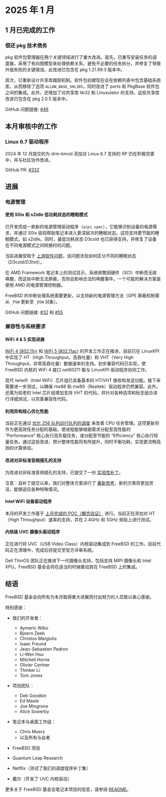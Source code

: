 # 2025 年 1 月


## 1 月已完成的工作  

### 偿还 pkg 技术债务  

pkg 软件包管理器在两个关键领域进行了重大改进。首先，已重写安装任务的调度器，采用了有向图模型来处理依赖关系，避免不必要的任务拆分，并修复了导致升级失败的关键错误。此改进已包含在 pkg 1.21.99.3 版本中。  

其次，已重新设计共享库跟踪机制。软件包创建现在会在依赖列表中包含基础系统库，从而移除了选项 `ALLOW_BASE_SHLIBS`，同时改进了 ports 和 PkgBase 软件包之间的集成。此外，还增加了对共享库 lib32 和 Linuxulator 的支持。这些共享库改进已包含在 pkg 2.0.5 版本中。  

GitHub 问题链接: [#46](https://github.com/FreeBSDFoundation/proj-laptop/issues/46)  

## 本月审核中的工作  

### Linux 6.7 驱动程序

2024 年 12 月提交的为 drm-kmod 添加对 Linux 6.7 支持的 RP 仍在积极完善中，并与社区协作改进。  

GitHub PR: [#332](https://github.com/freebsd/drm-kmod/pull/332)  

## 进展

### 电源管理  

#### 使用 S0ix 和 s2idle 低功耗状态的睡眠模式  

已开发完成一款新的电源管理驱动程序（`acpi_spmc`），它能够识别设备的电源需求，并通过 S0ix 挂钩帮助笔记本进入更深层次的睡眠状态。这将支持更节能的睡眠模式，如 s2idle。同时，最低功耗状态 D3cold 也已获得支持，并修复了设备在不同电源模式之间转换时的问题。  

当前进展受阻于 [上游软件问题](https://github.com/acpica/acpica/pull/993)，该问题涉及如何区分不同的睡眠状态（D3cold/D3hot）。  

在 AMD Framework 笔记本上的测试显示，系统频繁因硬件（SCI）中断而无故唤醒，而这些中断无法屏蔽，否则会影响合法的唤醒事件。一个可能的解决方案是使用 AMD 的电源管理控制器。  

FreeBSD 的中断处理系统需要更新，以支持新的电源管理方法（GPE 屏蔽机制需从 `_PSW` 更新至 `_DSW` 对象）。  

GitHub 问题链接: [#32](https://github.com/FreeBSDFoundation/proj-laptop/issues/32) 和 [#55](https://github.com/FreeBSDFoundation/proj-laptop/issues/55)

### 兼容性与系统要求  

#### WiFi 4 & 5 实现进展  

[WiFi 4 (802.11n)](https://github.com/FreeBSDFoundation/proj-laptop/issues/36) 和 [WiFi 5 (802.11ac)](https://github.com/FreeBSDFoundation/proj-laptop/issues/33) 的开发工作正在推进，目前已在 LinuxKPI 中实现了 HT（High Throughput，高吞吐量）和 VHT（Very High Throughput，非常高吞吐量）数据速率的支持。初步兼容代码已实现，使 FreeBSD 内核的 WiFi 4 接口 net80211 能与 LinuxKPI 驱动程序协同工作。  

现代 iwlwifi（Intel WiFi）芯片组已具备基本的 HT/VHT 接收和发送功能。接下来需要进一步测试，以确保 rtw88 和 rtw89（Realtek）驱动程序仍然兼容。此外，还需为较老的 Intel 芯片组增加支持 VHT 的代码，并针对各种选项和标志组合进行详细测试，以完善兼容性代码。  

#### 利用异构核心优化性能

当前正在通过 [优化 256 队列运行队列的调度](https://github.com/FreeBSDFoundation/proj-laptop/issues/54) 来改善 CPU 任务管理。这项更新将作为更高效任务分配的基础，使进程能够根据需求分配至高性能的 “Performance” 核心执行高负载任务，或分配至节能的 “Efficiency” 核心执行轻量任务。通过这些改进，预计整体性能将有所提升，同时平衡功耗，实现更流畅高效的计算体验。  

#### 改进对非标准音频插孔的支持  

为改进对非标准音频插孔的支持，已提交了一份 [实验性补丁](https://reviews.freebsd.org/D48809)。  

注意：自补丁提交以来，我们对整体方案进行了 [重新思考](https://github.com/FreeBSDFoundation/proj-laptop/issues/17)，新的方案将更加灵活，能够适应各种特殊情况。  

#### Intel WiFi 设备驱动程序  

本月的开发工作基于 [上月完成的 POC（概念验证）](https://github.com/FreeBSDFoundation/proj-laptop/issues/45) 进行。当前正在添加对 HT（High Throughput）速率的支持，并在 2.4GHz 和 5GHz 频段上进行测试。  

#### 内核级 UVC 摄像头驱动程序  

正在进行将 UVC（USB Video Class）内核驱动集成到 FreeBSD 的工作。目前代码正在清理中，完成后将提交至官方评审系统。  

Dell ThinOS 团队正在推进下一代摄像头支持，包括支持 MIPI 摄像头和 Intel XPU。FreeBSD 基金会将在适当的时候推动其在 FreeBSD 上的集成。  

## 结语  

FreeBSD 基金会向所有为本月取得重大进展而付出努力的人员致以衷心感谢。  

特别感谢：  

* 我们的开发者：  
  * Aymeric Wibo  
  * Bjoern Zeeb  
  * Christos Margiolis  
  * Isaac Freund  
  * Jean-Sebastien Pedron  
  * Li-Wen Hsu  
  * Mitchell Horne  
  * Olivier Certner  
  * Thinker Li  
  * Tom Jones  

* 项目团队：  
  * Deb Goodkin  
  * Ed Maste  
  * Joe Mingrone  
  * Alice Sowerby  

* 笔记本与桌面工作组：  
  * Chris Moerz  
  * 以及所有与会者  

* FreeBSD 项目
* Quantum Leap Research
* Netflix（测试了我们的调度程序补丁集）  
* 戴尔（开发了 UVC 内核驱动）  

更多关于 FreeBSD 基金会笔记本项目的信息，请参阅 [README](../README.md)。
